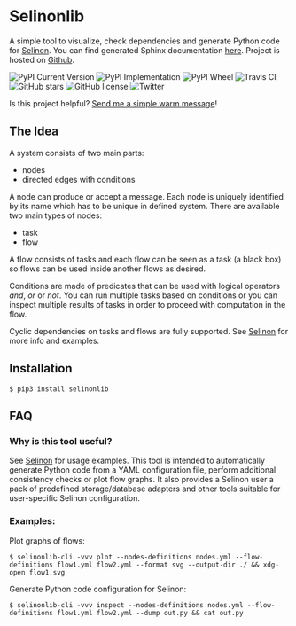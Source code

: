 # Selinonlib

A simple tool to visualize, check dependencies and generate Python code for [Selinon](https://github.com/selinon/selinon). You can find generated Sphinx documentation [here](https://selinonlib.readthedocs.io). Project is hosted on [Github](https://github.com/selinon/selinonlib).

![PyPI Current Version](https://img.shields.io/pypi/v/selinonlib.svg)
![PyPI Implementation](https://img.shields.io/pypi/implementation/selinonlib.svg)
![PyPI Wheel](https://img.shields.io/pypi/wheel/selinonlib.svg)
![Travis CI](https://travis-ci.org/selinon/selinonlib.svg?branch=master)
![GitHub stars](https://img.shields.io/github/stars/selinon/selinonlib.svg)
![GitHub license](https://img.shields.io/badge/license-GPLv2-blue.svg)
![Twitter](https://img.shields.io/twitter/url/http/github.com/selinon/selinonlib.svg?style=social)

Is this project helpful? [Send me a simple warm message](https://saythanks.io/to/fridex)!

## The Idea

A system consists of two main parts:
  * nodes
  * directed edges with conditions
  
A node can produce or accept a message. Each node is uniquely identified by its name which has to be unique in defined system. There are available two main types of nodes:
  * task
  * flow
  
A flow consists of tasks and each flow can be seen as a task (a black box) so flows can be used inside another flows as desired.

Conditions are made of predicates that can be used with logical operators *and*, *or* or *not*. You can run multiple tasks based on conditions or you can inspect multiple results of tasks in order to proceed with computation in the flow.

Cyclic dependencies on tasks and flows are fully supported. See [Selinon](https://github.com/selinon/selinon) for more info and examples.

## Installation

```
$ pip3 install selinonlib
```

## FAQ

### Why is this tool useful?

See [Selinon](https://github.com/selinon/selinon) for usage examples. This tool is intended to automatically generate Python code from a YAML configuration file, perform additional consistency checks or plot flow graphs. It also provides a Selinon user a pack of predefined storage/database adapters and other tools suitable for user-specific Selinon configuration.

### Examples:

Plot graphs of flows:
```
$ selinonlib-cli -vvv plot --nodes-definitions nodes.yml --flow-definitions flow1.yml flow2.yml --format svg --output-dir ./ && xdg-open flow1.svg
```

Generate Python code configuration for Selinon:
```
$ selinonlib-cli -vvv inspect --nodes-definitions nodes.yml --flow-definitions flow1.yml flow2.yml --dump out.py && cat out.py
```
